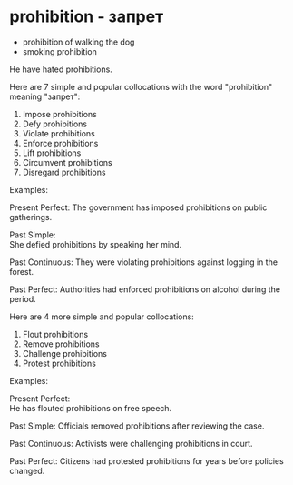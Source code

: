 # prohibition - запрет




- prohibition of walking the dog
- smoking prohibition

He have hated prohibitions.


 Here are 7 simple and popular collocations with the word "prohibition" meaning "запрет":

1. Impose prohibitions
2. Defy prohibitions
3. Violate prohibitions  
4. Enforce prohibitions
5. Lift prohibitions
6. Circumvent prohibitions
7. Disregard prohibitions

Examples:  

Present Perfect:
The government has imposed prohibitions on public gatherings.

Past Simple:  
She defied prohibitions by speaking her mind.

Past Continuous:
They were violating prohibitions against logging in the forest.

Past Perfect:
Authorities had enforced prohibitions on alcohol during the period.

Here are 4 more simple and popular collocations:

1. Flout prohibitions
2. Remove prohibitions
3. Challenge prohibitions 
4. Protest prohibitions

Examples:

Present Perfect:  
He has flouted prohibitions on free speech. 

Past Simple:
Officials removed prohibitions after reviewing the case.

Past Continuous: 
Activists were challenging prohibitions in court.

Past Perfect:
Citizens had protested prohibitions for years before policies changed.